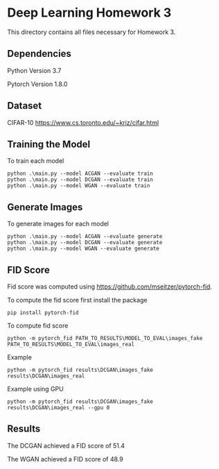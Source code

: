 # Deep Learning Homework 3

This directory contains all files necessary for Homework 3.

## Dependencies
Python Version 3.7

Pytorch Version 1.8.0

## Dataset
CIFAR-10 https://www.cs.toronto.edu/~kriz/cifar.html

## Training the Model
To train each model
```
python .\main.py --model ACGAN --evaluate train
python .\main.py --model DCGAN --evaluate train
python .\main.py --model WGAN --evaluate train
```

## Generate Images
To generate images for each model
```
python .\main.py --model ACGAN --evaluate generate
python .\main.py --model DCGAN --evaluate generate
python .\main.py --model WGAN --evaluate generate
```

## FID Score
Fid score was computed using https://github.com/mseitzer/pytorch-fid.

To compute the fid score first install the package
```
pip install pytorch-fid
```

To compute fid score
```
python -m pytorch_fid PATH_TO_RESULTS\MODEL_TO_EVAL\images_fake PATH_TO_RESULTS\MODEL_TO_EVAL\images_real
```
Example
```
python -m pytorch_fid results\DCGAN\images_fake results\DCGAN\images_real
```
Example using GPU
```
python -m pytorch_fid results\DCGAN\images_fake results\DCGAN\images_real --gpu 0
```

## Results
The DCGAN achieved a FID score of 51.4

The WGAN achieved a FID score of 48.9
